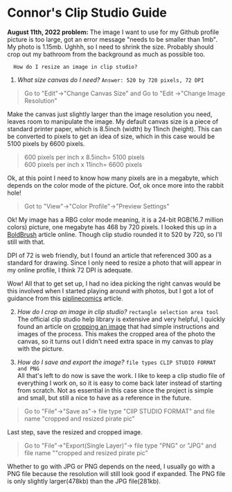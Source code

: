 # Connor's Clip Studio Guide
**August 11th, 2022 problem:** The image I want to use for my Github profile picture is too large, got an error message "needs to be smaller than 1mb". My photo is 1.15mb. Ughhh, so I need to shrink the size. Probably should crop out my bathroom from the background as much as possible too. 
  
    
      
      How do I resize an image in clip studio?

1. *What size canvas do I need?*  `Answer: 520 by 720 pixels, 72 DPI`

>Go to "Edit"->"Change Canvas Size" and
Go to "Edit ->"Change Image Resolution"  

Make the canvas just slightly larger than the image resolution you need, leaves room to manipulate the image. My default canvas size is a piece of standard printer paper, which is 8.5inch (width) by 11inch (height). This can be converted to pixels to get an idea of size, which in this case would be 5100 pixels by 6600 pixels. 

 >600 pixels per inch x 8.5inch= 5100 pixels  
 >600 pixels per inch x 11inch= 6600 pixels

Ok, at this point I need to know how many pixels are in a megabyte, which depends on the color mode of the picture. Oof, ok once more into the rabbit hole! 

>Got to "View"->"Color Profile"->"Preview Settings"  

Ok! My image has a RBG color mode meaning, it is a 24-bit RGB(16.7 million colors) picture, one megabyte has 468 by 720 pixels. I looked this up in a [BoldBrush](https://support.boldbrush.com/faso-images-other/difference-between-image-size-and-resolution#:~:text=How%20many%20pixels%20are%20in,1024%20pixels%20in%20one%20megabyte.) article online. Though clip studio rounded it to 520 by 720, so I'll still with that. 


 DPI of 72 is web friendly, but I found an article that referenced 300 as a standard for drawing. Since I only need to resize a photo that will appear in my online profile, I think 72 DPI is adequate.   

 Wow! All that to get set up, I had no idea picking the right canvas would be this involved when I started playing around with photos, but I got a lot of guidance from this [piplinecomics](https://www.pipelinecomics.com/learncsp/new-canvas-size/) article.  


 2. *How do I crop an image in clip studio?*  `rectangle selection area tool`  
 The official clip studio help library is extensive and very helpful, I quickly found an article on [cropping an image](https://support.clip-studio.com/en-us/faq/articles/20200023) that had simple instructions and images of the process. This makes the cropped area of the photo the canvas, so it turns out I didn't need extra space in my canvas to play with the picture.

3. *How do I save and export the image?*  `file types CLIP STUDIO FORMAT and PNG`  
All that's left to do now is save the work. I like to keep a clip studio file of everything I work on, so it is easy to come back later instead of starting from scratch. Not as essential in this case since the project is simple and small, but still a nice to have as a reference in the future. 
>Go to "File"->"Save as"-> file type "ClIP STUDIO FORMAT" and file name "cropped and resized pirate pic"  

Last step, save the resized and cropped image.
>Go to "File"->"Export(Single Layer)"-> file type "PNG" or "JPG" and file name ""cropped and resized pirate pic"  

Whether to go with JPG or PNG depends on the need, I usually go with a PNG file because the resolution will still look good if expanded. The PNG file is only slightly larger(478kb) than  the JPG file(281kb).

